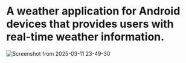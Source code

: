 # A weather application for Android devices that provides users with real-time weather information.

![Screenshot from 2025-03-11 23-49-30](https://github.com/user-attachments/assets/4d963fb9-3699-4829-8ff7-f02d907507a7)
